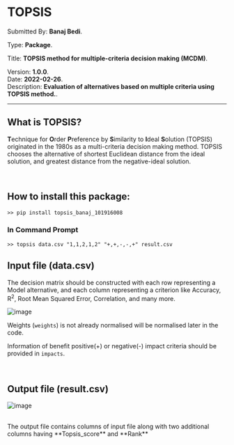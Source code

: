 # TOPSIS

Submitted By: **Banaj Bedi**.

Type: **Package**.

Title: **TOPSIS method for multiple-criteria decision making (MCDM)**.

Version: **1.0.0**.
<br>
Date: **2022-02-26**.
<br>
Description: **Evaluation of alternatives based on multiple criteria using TOPSIS method.**.

---

## What is TOPSIS?

**T**echnique for **O**rder **P**reference by **S**imilarity to **I**deal **S**olution
(TOPSIS) originated in the 1980s as a multi-criteria decision making method.
TOPSIS chooses the alternative of shortest Euclidean distance from the ideal solution,
and greatest distance from the negative-ideal solution.

<br>

## How to install this package:

```
>> pip install topsis_banaj_101916008
```

### In Command Prompt

```
>> topsis data.csv "1,1,2,1,2" "+,+,-,-,+" result.csv
```

## Input file (data.csv)

The decision matrix should be constructed with each row representing a Model alternative, and each column representing a criterion like Accuracy, R<sup>2</sup>, Root Mean Squared Error, Correlation, and many more.

![image](https://user-images.githubusercontent.com/83486603/155836677-32ab8148-315c-42ff-b949-795dc881c059.png)



Weights (`weights`) is not already normalised will be normalised later in the code.

Information of benefit positive(+) or negative(-) impact criteria should be provided in `impacts`.

<br>

## Output file (result.csv)

![image](https://user-images.githubusercontent.com/83486603/155836697-80af34db-ea1c-4deb-9bee-4e6c6be16cb4.png)


<br>
The output file contains columns of input file along with two additional columns having **Topsis_score** and **Rank**
